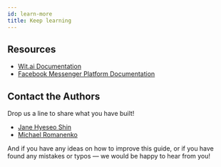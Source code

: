 ```yaml
---
id: learn-more
title: Keep learning
---
```


## Resources

- [Wit.ai Documentation](https://wit.ai/docs)
- [Facebook Messenger Platform Documentation](https://developers.facebook.com/docs/messenger-platform/)

## Contact the Authors

Drop us a line to share what you have built!

- [Jane Hyeseo Shin](https://github.com/janeshin059)
- [Michael Romanenko](https://michael.romanenko.kg/)

And if you have any ideas on how to improve this guide, or if you have found any mistakes or typos — we would be happy to hear from you!